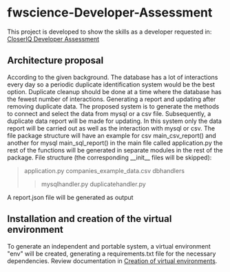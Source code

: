 # fwscience-Developer-Assessment

This project is developed to show the skills as a developer requested in:
[CloserIQ Developer Assessment](https://docs.google.com/document/d/1NFwKtv0FXtTsZuaWmiGI5jQzFgouOA9zEk7WVywGSNE/edit)

## Architecture proposal

According to the given background. The database has a lot of interactions every day so a periodic duplicate identification system would be the best option. Duplicate cleanup should be done at a time where the database has the fewest number of interactions. Generating a report and updating after removing duplicate data.
The proposed system is to generate the methods to connect and select the data from mysql or a csv file. Subsequently, a duplicate data report will be made for updating. In this system only the data report will be carried out as well as the interaction with mysql or csv.
The file package structure will have an example for csv main_csv_report() and another for mysql main_sql_report() in the main file called application.py the rest of the functions will be generated in separate modules in the rest of the package.
File structure (the corresponding \_\_init\_\_ files will be skipped):

> application.py
> companies_example_data.csv
> dbhandlers
>
> > mysqlhandler.py
> > duplicatehandler.py

A report.json file will be generated as output

## Installation and creation of the virtual environment

To generate an independent and portable system, a virtual environment "env" will be created, generating a requirements.txt file for the necessary dependencies. Review documentation in [Creation of virtual environments](https://docs.python.org/3/library/venv.html).
